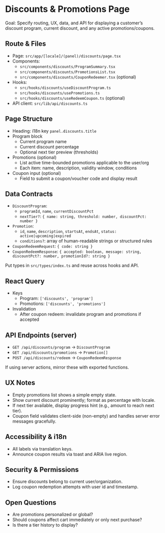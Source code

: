 # Discounts & Promotions Page

Goal: Specify routing, UX, data, and API for displaying a customer’s discount program, current discount, and any active promotions/coupons.

## Route & Files

- Page: `src/app/[locale]/(panel)/discounts/page.tsx`
- Components:
  - `src/components/discounts/ProgramSummary.tsx`
  - `src/components/discounts/PromotionsList.tsx`
  - `src/components/discounts/CouponRedeemer.tsx` (optional)
- Hooks:
  - `src/hooks/discounts/useDiscountProgram.ts`
  - `src/hooks/discounts/usePromotions.ts`
  - `src/hooks/discounts/useRedeemCoupon.ts` (optional)
- API client: `src/lib/api/discounts.ts`

## Page Structure

- Heading: i18n key `panel.discounts.title`
- Program block
  - Current program name
  - Current discount percentage
  - Optional next tier preview (thresholds)
- Promotions (optional)
  - List active time-bounded promotions applicable to the user/org
  - Each item: name, description, validity window, conditions
- Coupon input (optional)
  - Field to submit a coupon/voucher code and display result

## Data Contracts

- `DiscountProgram`:
  - `programId`, `name`, `currentDiscountPct`
  - `nextTier?`: `{ name: string, threshold: number, discountPct: number }`
- `Promotion`:
  - `id`, `name`, `description`, `startsAt`, `endsAt`, `status: active|upcoming|expired`
  - `conditions?`: array of human-readable strings or structured rules
- `CouponRedeemRequest`: `{ code: string }`
- `CouponRedeemResponse`: `{ accepted: boolean, message: string, discountPct?: number, promotionId?: string }`

Put types in `src/types/index.ts` and reuse across hooks and API.

## React Query

- Keys
  - Program: `['discounts', 'program']`
  - Promotions: `['discounts', 'promotions']`
- Invalidation
  - After coupon redeem: invalidate program and promotions if accepted

## API Endpoints (server)

- `GET /api/discounts/program` → `DiscountProgram`
- `GET /api/discounts/promotions` → `Promotion[]`
- `POST /api/discounts/redeem` → `CouponRedeemResponse`

If using server actions, mirror these with exported functions.

## UX Notes

- Empty promotions list shows a simple empty state.
- Show current discount prominently; format as percentage with locale.
- If next tier available, display progress hint (e.g., amount to reach next tier).
- Coupon field validates client-side (non-empty) and handles server error messages gracefully.

## Accessibility & i18n

- All labels via translation keys.
- Announce coupon results via toast and ARIA live region.

## Security & Permissions

- Ensure discounts belong to current user/organization.
- Log coupon redemption attempts with user id and timestamp.

## Open Questions

- Are promotions personalized or global?
- Should coupons affect cart immediately or only next purchase?
- Is there a tier history to display?

